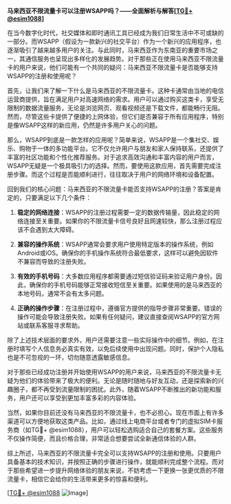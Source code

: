 **马来西亚不限流量卡可以注册WSAPP吗？——全面解析与解答[[TG💪+ @esim1088](https://t.me/s/esim1088)]**

在当今数字化时代，社交媒体和即时通讯工具已经成为我们日常生活中不可或缺的一部分。而WSAPP（假设为一款新兴的社交平台）作为一个新兴的应用程序，也逐渐吸引了越来越多用户的关注。与此同时，马来西亚作为东南亚的重要市场之一，其通信服务也呈现出多样化的发展趋势。对于那些正在使用马来西亚不限流量卡的用户来说，他们可能有一个共同的疑问：马来西亚不限流量卡是否能够支持WSAPP的注册和使用呢？

首先，让我们来了解一下什么是马来西亚的不限流量卡。这种卡通常由当地的电信运营商提供，旨在满足用户对高速网络的需求。用户可以通过购买这类卡，享受无限制的数据流量服务，无论是浏览网页、观看视频还是下载文件，都能畅行无阻。然而，尽管这些卡提供了便捷的上网体验，但它们是否兼容于所有应用程序，特别是像WSAPP这样的新应用，仍然是许多用户关心的问题。

那么，WSAPP到底是一款怎样的应用呢？简单来说，WSAPP是一个集社交、娱乐、购物于一体的多功能平台。它不仅允许用户与朋友和家人保持联系，还提供了丰富的社区功能和个性化推荐服务。对于追求高效沟通和丰富内容的用户而言，WSAPP无疑是一个极具吸引力的选择。然而，要使用这款应用，首先需要完成注册步骤。而这个过程是否能顺利进行，往往取决于用户的网络环境和设备配置。

回到我们的核心问题：马来西亚的不限流量卡能否支持WSAPP的注册？答案是肯定的，只要满足以下几个条件：

1. **稳定的网络连接**：WSAPP的注册过程需要一定的数据传输量，因此稳定的网络连接至关重要。如果你的不限流量卡信号良好且网速较快，那么注册过程应该不会遇到太大障碍。
   
2. **兼容的操作系统**：WSAPP通常会要求用户使用特定版本的操作系统，例如Android或iOS。确保你的手机操作系统符合最低要求，这样可以避免因软件不兼容而导致的注册失败。

3. **有效的手机号码**：大多数应用程序都需要通过短信验证码来验证用户身份。因此，确保你的手机号码能够正常接收短信至关重要。如果使用的是马来西亚的本地号码，通常不会有太多问题。

4. **正确的操作步骤**：在注册过程中，遵循官方提供的指导步骤非常重要。错误的操作可能会导致注册失败。如果有任何疑问，建议直接查阅WSAPP的官方网站或联系客服寻求帮助。

除了上述技术层面的要求外，用户还需要注意一些实际操作中的细节。例如，在注册时填写个人信息务必真实有效，以免后续使用中出现问题。同时，保护个人隐私也是不可忽视的一环，切勿随意透露敏感信息。

对于那些已经成功注册并开始使用WSAPP的用户来说，马来西亚的不限流量卡无疑为他们的体验带来了极大的便利。无论是随时随地与好友互动，还是探索新的兴趣圈子，都不再受到流量限制的困扰。此外，随着WSAPP不断推出的新功能和服务，用户还可以享受到更加丰富多彩的内容体验。

当然，如果你目前还没有马来西亚的不限流量卡，也不必担心。现在市面上有许多渠道可以方便地获取这类产品。比如，通过线上电商平台或者专门的虚拟SIM卡服务商（如TG💪+ @esim1088），用户可以轻松选购适合自己的套餐方案。这些服务不仅操作简便，而且价格合理，非常适合想要尝试全新通信体验的人群。

综上所述，马来西亚的不限流量卡完全可以支持WSAPP的注册和使用。只要用户具备基本的技术知识，并按照正确的步骤进行操作，就能顺利完成整个流程。而对于那些希望进一步提升网络体验的朋友来说，不妨考虑一下更换一张更优质的不限流量卡，相信它会给你的生活带来更多的惊喜和便利。

[[TG💪+ @esim1088](https://t.me/s/esim1088) ![Image](https://i.postimg.cc/4NQfJmqS/Snipaste-2025-05-13-00-14-12.png)]